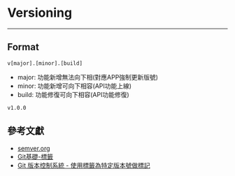 # Versioning
---

## Format
```
v[major].[minor].[build]
```
- major: 功能新增無法向下相(對應APP強制更新版號)
- minor: 功能新增可向下相容(API功能上線)
- build: 功能修復可向下相容(API功能修復)

```
v1.0.0
```



## 參考文獻
+ [semver.org](https://semver.org/lang/zh-TW/)
+ [Git基礎-標籤](https://git-scm.com/book/zh-tw/v2/Git-%E5%9F%BA%E7%A4%8E-%E6%A8%99%E7%B1%A4)
+ [Git 版本控制系統 - 使用標籤為特定版本號做標記](https://awdr74100.github.io/2020-04-28-git-tag/)
